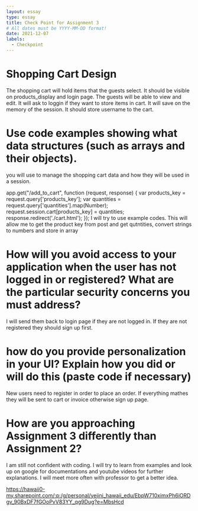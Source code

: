 ```yaml
---
layout: essay
type: essay
title: Check Point for Assignment 3
# All dates must be YYYY-MM-DD format!
date: 2021-12-07
labels:
  - Checkpoint
---
```



# Shopping Cart Design
The shopping cart will hold items that the guests select. It should be visible on products_display and login page. The guests will be able to view and edit. It will ask to loggin if they want to store items in cart. It will save on the memory of the session. It should store username to the cart.


# Use code examples showing what data structures (such as arrays and their objects).
you will use to manage the shopping cart data and how they will be used in a session.

app.get("/add_to_cart", function (request, response) {
    var products_key = request.query['products_key']; 
    var quantities = request.query['quantities'].map(Number);
    request.session.cart[products_key] = quantities;  
    response.redirect('./cart.html');
});
    I will try to use example codes. This will allow me to get the product key from post and get qutntities, convert strings to numbers and store in array
    
# How will you avoid access to your application when the user has not logged in or registered? What are the particular security concerns you must address?
I will send them back to login page if they are not logged in. If they are not registered they should sign up first.

# how do you provide personalization in your UI? Explain how you did or will do this (paste code if necessary)
New users need to register in order to place an order. If everything mathes they will be sent to cart or invoice otherwise sign up page.

# How are you approaching Assignment 3 differently than Assignment 2?
I am still not confident with coding. I will try to learn from examples and look up on google for documentations and youtube videos for further explanations. I will meet more often with professor to get a better idea.

https://hawaii0-my.sharepoint.com/:p:/g/personal/yejinj_hawaii_edu/EbpW710ximxPh6iORDgv_90BxDF7fGOoPvV83YY_qg9Dug?e=MbsHcd

